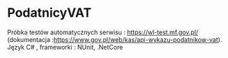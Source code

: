 # PodatnicyVAT
Próbka testów automatycznych serwisu : https://wl-test.mf.gov.pl/ (dokumentacja :https://www.gov.pl/web/kas/api-wykazu-podatnikow-vat). Język C# , frameworki : NUnit, .NetCore

